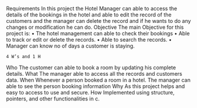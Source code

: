 Requirements
            In this project the Hotel Manager can able to access the details of the bookings in the hotel and able to edit the record of the customers and the manager can delete the record and if he wants to do any changes or modification he can do.
Objective
             The main Objective for this project is:
      •	The hotel management can able to check their bookings
      •	Able to track or edit or delete the records.
      •	Able to search the records.
      •	Manager can know no of days a customer is staying.

    4 W’s and 1 H
Who
  The customer can able to book a room by updating his complete details.
What
  The manager able to access all the records and customers data.
When
 Whenever a person booked a room in a hotel. The manager can able to see the person booking information
Why
 As this project helps and easy to access to use and secure.
How
 Implemented using structure, pointers, and other functionalities in c.





